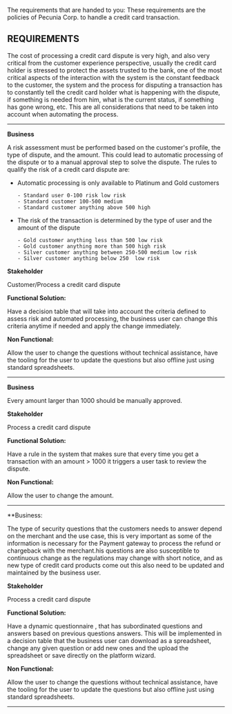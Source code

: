 

The requirements that are handed to you:
These requirements are the policies of Pecunia Corp. to handle a credit card transaction.


## REQUIREMENTS

The cost of processing a credit card dispute is very high, and also very critical from the customer experience perspective, usually the credit card holder is stressed to protect the assets trusted to the bank, one of the most critical aspects of the interaction with the system is the constant feedback to the customer, the system and the process for disputing a transaction has to constantly tell the credit card holder what is happening with the dispute, if something is needed from him, what is the current status, if something has gone wrong, etc.
This are all considerations that need to be taken into account when automating the process.


------------------------------------------------------------------------------------------------------------------------------


**Business**

A risk assessment must be performed based on the customer's profile, the type of dispute, and the amount. This could lead to automatic processing of the dispute or to a manual approval step to solve the dispute.
The rules to qualify the risk of a credit card dispute are:

- Automatic processing is only available to Platinum and Gold customers

      - Standard user 0-100 risk low risk
      - Standard customer 100-500 medium
      - Standard customer anything above 500 high

- The risk of the transaction is determined by the type of user and the amount of the dispute

      - Gold customer anything less than 500 low risk
      - Gold customer anything more than 500 high risk
      - Silver customer anything between 250-500 medium low risk
      - Silver customer anything below 250  low risk


**Stakeholder**

Customer/Process a credit card dispute

**Functional Solution:**

Have a decision table that will take into account the criteria defined to assess risk and automated processing, the business user can change this criteria anytime if needed and apply the change immediately. 

**Non Functional:**

Allow the user to change the questions without technical assistance, have the tooling for the user to update the questions but also offline just using standard spreadsheets.

------------------------------------------------------------------------------------------------------------------------------

**Business**

Every amount larger than 1000 should be manually approved.

**Stakeholder**

Process a credit card dispute

**Functional Solution:**

Have a rule in the system that makes sure that every time you get a transaction with an amount > 1000 it triggers a user task to review the dispute.

**Non Functional:**

Allow the user to change the amount.

-----------------------------------------------------------------------------------------------------------------------------------------------------------------

**Business:

The type of security questions that the customers needs to answer depend on the merchant and the use case, this is very important as some of the information is necessary for the Payment gateway to process the refund or chargeback with the merchant.his questions are also susceptible to continuous change as the regulations may change with short notice, and as new type of credit card products come out this also need to be updated and maintained by the business user.


**Stakeholder**

Process a credit card dispute

**Functional Solution:**

Have a dynamic questionnaire , that has subordinated questions and answers based on previous questions answers. This will be implemented in a decision table that the business user can download as a spreadsheet, change any given question or add new ones and the upload the spreadsheet or save directly on the platform wizard.

**Non Functional:**

Allow the user to change the questions without technical assistance, have the tooling for the user to update the questions but also offline just using standard spreadsheets.

------------------------------------------------------------------------------------------------------------------------------
